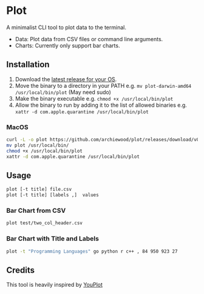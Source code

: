 # Plot

A minimalist CLI tool to plot data to the terminal.

- Data: Plot data from CSV files or command line arguments.
- Charts: Currently only support bar charts.

## Installation

1. Download the [latest release for your OS](https://github.com/archiewood/plot/releases).
2. Move the binary to a directory in your PATH e.g. `mv plot-darwin-amd64 /usr/local/bin/plot` (May need sudo)
3. Make the binary executable e.g. `chmod +x /usr/local/bin/plot` 
4. Allow the binary to run by adding it to the list of allowed binaries e.g. `xattr -d com.apple.quarantine /usr/local/bin/plot`

### MacOS

```bash
curl -L -o plot https://github.com/archiewood/plot/releases/download/v0.0.1/plot-darwin-amd64
mv plot /usr/local/bin/
chmod +x /usr/local/bin/plot
xattr -d com.apple.quarantine /usr/local/bin/plot
```

## Usage

```bash
plot [-t title] file.csv
plot [-t title] [labels ,]  values
```

### Bar Chart from CSV

```bash
plot test/two_col_header.csv
```

### Bar Chart with Title and Labels

```bash
plot -t "Programming Languages" go python r c++ , 84 950 923 27
```


## Credits

This tool is heavily inspired by [YouPlot](https://github.com/red-data-tools/YouPlot)